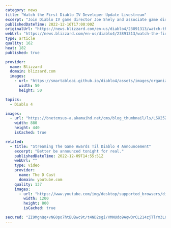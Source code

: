 ```yaml
---
category: news
title: "Watch the First Diablo IV Developer Update Livestream"
excerpt: "Join Diablo IV game director Joe Shely and associate game director Joseph Piepiora as they introduce the new Codex of Power system and more invitingly dark details."
publishedDateTime: 2022-12-16T17:00:00Z
originalUrl: "https://news.blizzard.com/en-us/diablo4/23891313/watch-the-first-diablo-iv-developer-update-livestream"
webUrl: "https://news.blizzard.com/en-us/diablo4/23891313/watch-the-first-diablo-iv-developer-update-livestream"
type: article
quality: 162
heat: 182
published: true

provider:
  name: Blizzard
  domain: blizzard.com
  images:
    - url: "https://smartableai.github.io/diablo4/assets/images/organizations/blizzard.com-50x50.jpg"
      width: 50
      height: 50

topics:
  - Diablo 4

images:
  - url: "https://bnetcmsus-a.akamaihd.net/cms/blog_thumbnail/ls/LSX25ZTHA9E11670628043496.png"
    width: 880
    height: 440
    isCached: true

related:
  - title: "Streaming The Game Awards Til Diablo 4 Announcement"
    excerpt: "Better be announced tonight for real."
    publishedDateTime: 2022-12-09T14:55:51Z
    webUrl: ""
    type: video
    provider:
      name: The D Cast
      domain: youtube.com
    quality: 137
    images:
      - url: "https://www.youtube.com/img/desktop/supported_browsers/dinosaur.png"
        width: 1200
        height: 800
        isCached: true

secured: "ZI9MgnQq+vNG0po7htBUBwc9t/t4ND2sgi/VMNUdo9Aqw3rCL214zjTlYm3LQBBVnw6fN8Y4nF1HvdkdJ5Jxt0wE8K9tuAjD4wrJ5VBY6UZLZ+IC3C7raCBsMtMmExdaIdO3+exsiyhFb0Djjc9DYXiP4juZGWKCdfKuQtR7rAaBPxs2xLPDFAAAiEUGMhWPEwZ2ccnrf3Ad/OtRn+RxG/uM68dYhZ2hy5EKRWGzAVjG8zopfmIwNKy8E8Jikdo6qIhG4uZrbovMbBmjGuPw/MmIunq3FnbLxiMhhLSOaLbc0pBllsfV+2cPF8Ap5jDkB3PgBZc1a3UczCgrfzKztHgCVeuTyaa94VaIGwLAfeQ=;5yvlbdTpBKmlzVLhkO1LLw=="
---
```


